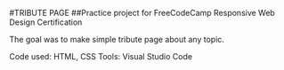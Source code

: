 #TRIBUTE PAGE
##Practice project for FreeCodeCamp Responsive Web Design Certification

The goal was to make simple tribute page about any topic.

Code used: HTML, CSS
Tools: Visual Studio Code